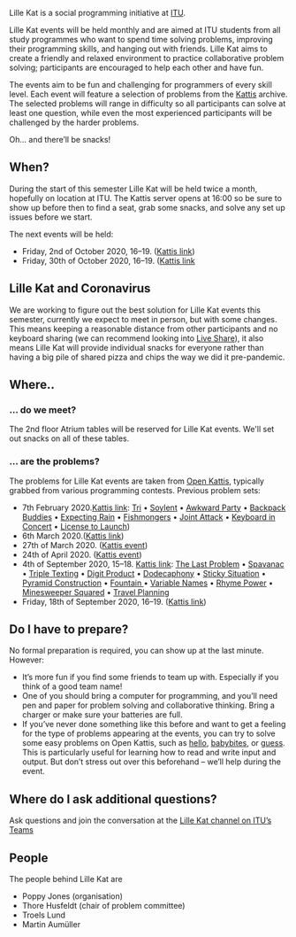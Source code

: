 Lille Kat is a social programming initiative at [ITU](https://www.itu.dk).

Lille Kat events will be held monthly and are aimed at ITU students from all study programmes who want to spend time solving problems, improving their programming skills, and hanging out with friends. Lille Kat aims to create a friendly and relaxed environment to practice collaborative problem solving; participants are encouraged to help each other and have fun.

The events aim to be fun and challenging for programmers of every skill level. Each event will feature a selection of problems from the [Kattis](https://www.open.kattis.com ) archive. The selected problems will range in difficulty so all participants can solve at least one question, while even the most experienced participants will be challenged by the harder problems.

Oh... and there’ll be snacks!

## When?

During the start of this semester Lille Kat will be held twice a month, hopefully on location at ITU. The Kattis server opens at 16:00 so be sure to show up before then to find a seat, grab some snacks, and solve any set up issues before we start.  

The next events will be held:

- Friday, 2nd of October 2020, 16–19. ([Kattis link](https://open.kattis.com/contests/g6grqf))
- Friday, 30th of October 2020, 16–19. ([Kattis link](https://open.kattis.com/contests/zpsg5t)

## Lille Kat and Coronavirus

We are working to figure out the best solution for Lille Kat events this semester, currently we expect to meet in person, but with some changes. This means keeping a reasonable distance from other participants and no keyboard sharing (we can recommend looking into [Live Share](https://visualstudio.microsoft.com/services/live-share/)), it also means Lille Kat will provide individual snacks for everyone rather than having a big pile of shared pizza and chips the way we did it pre-pandemic.

<!---
Lille Kat herself is an introvert and has been staying inside catching mice a receiving belly rubs.
However, she understands humans well enough to acknowledge their psychological craving for social interaction.

Thus, Lille Kat insists we continue having fun and continue with social events *in particular* during challenging times, even though it takes more commitment.

There will be Zoom meeting [here](https://itucph.zoom.us/j/153110293) for Lille Kat 3.
Participants are invited to join this meeting, preferably with a webcam turned on, so that we *see faces*, and *see humans eating snacks or drinking beverages* and *see friends* or even *meet new people*.
During the event, teams can go into their own virtual “breakout rooms”.
In principle, teams may be able to meet up physically, but this should be done only if they’re meeting regularly anyway – Lille Kat dislikes the virus and does not want to help it.
If you’re meeting physically, please join the zoom meeting anyway, so that the rest of us have the feeling of a *shared social event*.
-->

## Where..  

### … do we meet?

The 2nd floor Atrium tables will be reserved for Lille Kat events. We'll set out snacks on all of these tables.


### … are the problems?

The problems for Lille Kat events are taken from [Open Kattis](https://open.kattis.com/contests/), typically grabbed from various programming contests.
Previous problem sets:

- 7th February 2020.[Kattis link](https://open.kattis.com/contests/ncvy89): [Tri](https://open.kattis.com/contests/ncvy89/problems/tri) • [Soylent](https://open.kattis.com/contests/ncvy89/problems/soylent) • [Awkward Party](https://open.kattis.com/contests/ncvy89/problems/awkwardparty) • [Backpack Buddies](https://open.kattis.com/contests/ncvy89/problems/backpackbuddies) • [Expecting Rain](https://open.kattis.com/contests/ncvy89/problems/expectingrain) • [Fishmongers](https://open.kattis.com/contests/ncvy89/problems/fishmongers) • [Joint Attack](https://open.kattis.com/contests/ncvy89/problems/jointattack) • [Keyboard in Concert](https://open.kattis.com/contests/ncvy89/problems/keyboardconcert) • [License to Launch](https://open.kattis.com/contests/ncvy89/problems/licensetolaunch))
- 6th March 2020.([Kattis link](https://open.kattis.com/contests/j6b33t))
- 27th of March 2020. ([Kattis event](https://open.kattis.com/contests/oj3c3u))
- 24th of April 2020. ([Kattis event](https://open.kattis.com/contests/bwarvf))
- 4th of September 2020, 15–18. [Kattis link](https://open.kattis.com/contests/mhyj7h):
[The Last Problem](https://open.kattis.com/problems/thelastproblem) • [Spavanac	](https://open.kattis.com/problems/spavanac) • [Triple Texting](https://open.kattis.com/problems/tripletexting) • [Digit Product](https://open.kattis.com/problems/sifferprodukt) • [Dodecaphony](https://open.kattis.com/problems/dodecaphony) • [Sticky Situation](https://open.kattis.com/problems/stickysituation) • [Pyramid Construction](https://open.kattis.com/problems/pyramidkonstruktion) • [Fountain	](https://open.kattis.com/problems/fontan) • [Variable Names](https://open.kattis.com/problems/variabelnamn) • [Rhyme Power](https://open.kattis.com/problems/rimstyrka) • [Minesweeper Squared](https://open.kattis.com/problems/minrojikvadrat) • [Travel Planning](https://open.kattis.com/problems/reseplanering)
- Friday, 18th of September 2020, 16–19. ([Kattis link](https://open.kattis.com/contests/dbup4b))

## Do I have to prepare?

No formal preparation is required, you can show up at the last minute.
However:

- It’s more fun if you find some friends to team up with. Especially if you think of a good team name!
- One of you should bring a computer for programming, and you’ll need pen and paper for problem solving and collaborative thinking. Bring a charger or make sure your batteries are full.
- If you’ve never done something like this before and want to get a feeling for the type of problems appearing at the events, you can try to solve some easy problems on Open Kattis, such as [hello](https://open.kattis.com/problems/hello), [babybites](https://open.kattis.com/problems/babybites), or [guess](https://open.kattis.com/problems/guess).
This is particularly useful for learning how to read and write input and output. But don’t stress out over this beforehand – we’ll help during the event.

## Where do I ask additional questions?

Ask questions and join the conversation at the [Lille Kat channel on ITU’s Teams](https://teams.microsoft.com/l/team/19%3a3f1ac4a2adf040f1892cfe2ec12006c1%40thread.tacv2/conversations?groupId=f8d37a29-5c53-44fd-b2c9-bed005d1aee9&tenantId=bea229b6-7a08-4086-b44c-71f57f716bdb)

## People

The people behind Lille Kat are

- Poppy Jones (organisation)
- Thore Husfeldt (chair of problem committee)
- Troels Lund
- Martin Aumüller
